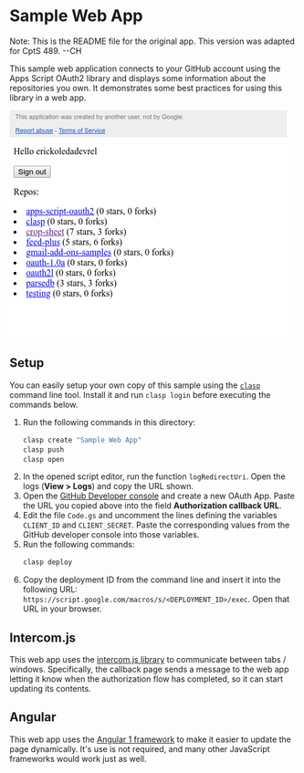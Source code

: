 # Sample Web App

Note: This is the README file for the original app. This version
was adapted for CptS 489.  --CH

This sample web application connects to your GitHub account using the Apps
Script OAuth2 library and displays some information about the repositories you
own. It demonstrates some best practices for using this library in a web app.

![Sample web app screenshot](screenshot.png)

## Setup

You can easily setup your own copy of this sample using the
[`clasp`](https://github.com/google/clasp) command line tool. Install it and
run `clasp login` before executing the commands below.

1.  Run the following commands in this directory:
    ```sh
    clasp create "Sample Web App"
    clasp push
    clasp open
    ```
1.  In the opened script editor, run the function `logRedirectUri`. Open the
    logs (**View > Logs**) and copy the URL shown.
1.  Open the [GitHub Developer console](https://github.com/settings/developers)
    and create a new OAuth App. Paste the URL you copied above into the field
    **Authorization callback URL**.
1.  Edit the file `Code.gs` and uncomment the lines defining the variables
    `CLIENT_ID` and `CLIENT_SECRET`. Paste the corresponding values from the
    GitHub developer console into those variables.
1.  Run the following commands:
    ```sh
    clasp deploy
    ```
1.  Copy the deployment ID from the command line and insert it into the
    following URL: `https://script.google.com/macros/s/<DEPLOYMENT_ID>/exec`.
    Open that URL in your browser.

## Intercom.js

This web app uses the [intercom.js library](https://github.com/diy/intercom.js/)
to communicate between tabs / windows. Specifically, the callback page sends a
message to the web app letting it know when the authorization flow has
completed, so it can start updating its contents.

## Angular

This web app uses the [Angular 1 framework](https://angularjs.org/) to make it
easier to update the page dynamically. It's use is not required, and many
other JavaScript frameworks would work just as well.
